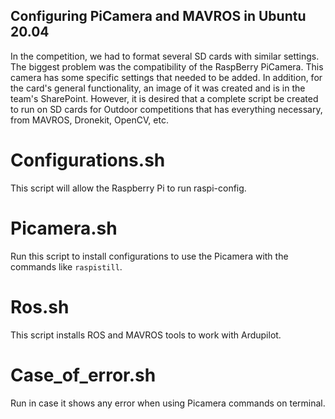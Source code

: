 ## Configuring PiCamera and MAVROS in Ubuntu 20.04
In the competition, we had to format several SD cards with similar settings. The biggest problem was the compatibility of the RaspBerry PiCamera. This camera has some specific settings that needed to be added. In addition, for the card's general functionality, an image of it was created and is in the team's SharePoint. However, it is desired that a complete script be created to run on SD cards for Outdoor competitions that has everything necessary, from MAVROS, Dronekit, OpenCV, etc.
# Configurations.sh
This script will allow the Raspberry Pi to run raspi-config. 
# Picamera.sh
Run this script to install configurations to use the Picamera with the commands like ```raspistill```.
# Ros.sh
This script installs ROS and MAVROS tools to work with Ardupilot.
# Case_of_error.sh
Run in case it shows any error when using Picamera commands on terminal.
